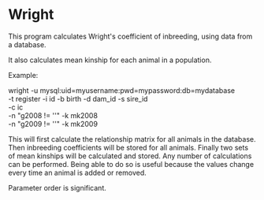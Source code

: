 # Wright

This program calculates Wright's coefficient of inbreeding, using
data from a database.

It also calculates mean kinship for each animal in a population.

Example:

wright -u mysql:uid=myusername:pwd=mypassword:db=mydatabase \
	-t register -i id -b birth -d dam_id -s sire_id \
	-c ic \
	-n "g2008 != ''" -k mk2008 \
	-n "g2009 != ''" -k mk2009

This will first calculate the relationship matrix for all animals in the
database. Then inbreeding coefficients will be stored for all animals.
Finally two sets of mean kinships will be calculated and stored. Any number
of calculations can be performed. Being able to do so is useful because
the values change every time an animal is added or removed.

Parameter order is significant.
